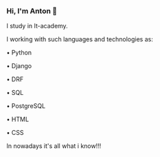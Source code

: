 ### Hi, I'm Anton 👋
I study in It-academy.

I working with such languages and  technologies as:

• Python  
  
• Django

• DRF
  
• SQL

• PostgreSQL

• HTML

• CSS

In nowadays it's all what i know!!!


<!--
**Anton21212/Anton21212** is a ✨ _special_ ✨ repository because its `README.md` (this file) appears on your GitHub profile.

Here are some ideas to get you started:

- 🔭 I’m currently working on ...
- 🌱 I’m currently learning ...
- 👯 I’m looking to collaborate on ...
- 🤔 I’m looking for help with ...
- 💬 Ask me about ...
- 📫 How to reach me: ...
- 😄 Pronouns: ...
- ⚡ Fun fact: ...
-->
